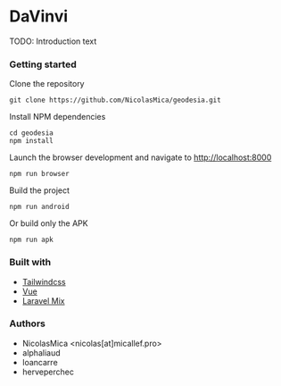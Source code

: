 # DaVinvi
TODO: Introduction text

### Getting started
 
Clone the repository
```shell
git clone https://github.com/NicolasMica/geodesia.git
````
 
Install NPM dependencies
```shell
cd geodesia
npm install
```

Launch the browser development and navigate to [http://localhost:8000](http://localhost:8000)
```shell
npm run browser
```

Build the project
```shell
npm run android
```

Or build only the APK
```shell
npm run apk
```

### Built with
- [Tailwindcss](https://tailwindcss.com)
- [Vue](https://vue.org)
- [Laravel Mix](https://github.com/JeffreyWay/laravel-mix)

### Authors
- NicolasMica <nicolas[at]micallef.pro>
- alphaliaud
- loancarre
- herveperchec
